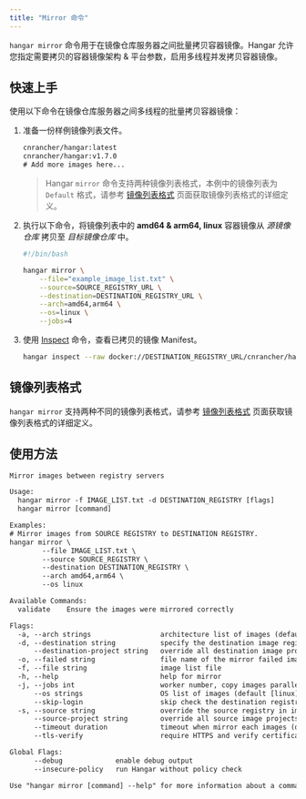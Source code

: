 ```yaml
---
title: "Mirror 命令"
---
```


`hangar mirror` 命令用于在镜像仓库服务器之间批量拷贝容器镜像。Hangar 允许您指定需要拷贝的容器镜像架构 & 平台参数，启用多线程并发拷贝容器镜像。

## 快速上手

使用以下命令在镜像仓库服务器之间多线程的批量拷贝容器镜像：

1. 准备一份样例镜像列表文件。

    ```txt title="example_image_list.txt"
    cnrancher/hangar:latest
    cnrancher/hangar:v1.7.0
    # Add more images here...
    ```

    > Hangar `mirror` 命令支持两种镜像列表格式，本例中的镜像列表为 `Default` 格式，请参考 [镜像列表格式](/docs/v1.7/mirror/image-list-format) 页面获取镜像列表格式的详细定义。

1. 执行以下命令，将镜像列表中的 **amd64 & arm64, linux** 容器镜像从 *源镜像仓库* 拷贝至 *目标镜像仓库* 中。

    ```bash
    #!/bin/bash

    hangar mirror \
        --file="example_image_list.txt" \
        --source=SOURCE_REGISTRY_URL \
        --destination=DESTINATION_REGISTRY_URL \
        --arch=amd64,arm64 \
        --os=linux \
        --jobs=4
    ```

1. 使用 [Inspect](/docs/v1.7/advanced/inspect) 命令，查看已拷贝的镜像 Manifest。

    ```bash
    hangar inspect --raw docker://DESTINATION_REGISTRY_URL/cnrancher/hangar:latest
    ```

## 镜像列表格式

`hangar mirror` 支持两种不同的镜像列表格式，请参考 [镜像列表格式](/docs/v1.7/mirror/image-list-format) 页面获取镜像列表格式的详细定义。

## 使用方法

```txt title="hangar mirror --help"
Mirror images between registry servers

Usage:
  hangar mirror -f IMAGE_LIST.txt -d DESTINATION_REGISTRY [flags]
  hangar mirror [command]

Examples:
# Mirror images from SOURCE REGISTRY to DESTINATION REGISTRY.
hangar mirror \
        --file IMAGE_LIST.txt \
        --source SOURCE_REGISTRY \
        --destination DESTINATION_REGISTRY \
        --arch amd64,arm64 \
        --os linux

Available Commands:
  validate    Ensure the images were mirrored correctly

Flags:
  -a, --arch strings                 architecture list of images (default [amd64,arm64])
  -d, --destination string           specify the destination image registry
      --destination-project string   override all destination image projects
  -o, --failed string                file name of the mirror failed image list (default "mirror-failed.txt")
  -f, --file string                  image list file
  -h, --help                         help for mirror
  -j, --jobs int                     worker number, copy images parallelly (1-20) (default 1)
      --os strings                   OS list of images (default [linux])
      --skip-login                   skip check the destination registry is logged in (used in shell script)
  -s, --source string                override the source registry in image list
      --source-project string        override all source image projects
      --timeout duration             timeout when mirror each images (default 10m0s)
      --tls-verify                   require HTTPS and verify certificates

Global Flags:
      --debug             enable debug output
      --insecure-policy   run Hangar without policy check

Use "hangar mirror [command] --help" for more information about a command.
```
